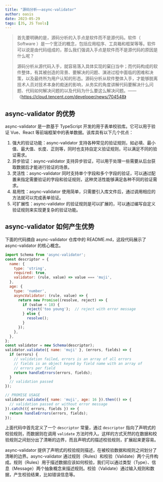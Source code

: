 ```yaml
---
title: "源码分析——async-validator"
author: oasis
date: 2023-05-29
tags: [JS, JS Tools]
---
```


> 首先要明确的是，源码分析的入手点是软件而不是源代码。软件（ Software ）是一个宽泛的概念，包括应用程序、工具箱和框架等等。软件可以说是由代码组成的，那么我们强调入手点是软件而不是源代码的原因是什么呢？
>
> 源码分析从源代码入手，就容易落入具体实现的窠臼当中；而代码构成的软件整体，有其被创造的背景、要解决的问题、演进过程中面临的困难和决策，以及最终所为用户认知的形态。源码分析从软件整体入手，才能够脱离技术人员对技术本身的痴迷的影响，从务实的角度讲解代码要解决什么问题、代码如何解决问题的以及代码为什么要这么解决问题。——《https://cloud.tencent.com/developer/news/704548》

## async-validator 的优势
async-validator 是一款基于 TypeScript 开发的用于表单校验库。它可以用于验证 Vue、React 等前端框架中的表单数据。该库具有以下几个优点： 
1. 强大的验证功能：async-validator 支持各种常见的验证规则，如必填、最小值、最大值、长度、正则等，同时也支持自定义验证规则，可以满足不同的验证需求。
2. 异步验证：async-validator 支持异步验证，可以用于处理一些需要从后台获取数据后才能进行验证的场景。 
3. 灵活性：async-validator 同时支持单个字段和多个字段的验证，可以通过配置来指定需要验证的字段和验证规则，这种灵活性能够满足各种不同的验证需求。 
4. 易用性：async-validator 使用简单，只需要引入库文件后，通过调用相应的方法就可以完成表单验证。 
5. 可扩展性：async-validator 的验证规则是可以扩展的，可以通过编写自定义验证规则来实现更复杂的验证功能。
## async-validator 如何产生优势
下面的代码摘自 async-validator 仓库中的 README.md，这段代码展示了 async-validator 的核心概念。

```js
import Schema from 'async-validator';
const descriptor = {
  name: {
    type: 'string',
    required: true,
    validator: (rule, value) => value === 'muji',
  },
  age: {
    type: 'number',
    asyncValidator: (rule, value) => {
      return new Promise((resolve, reject) => {
        if (value < 18) {
          reject('too young');  // reject with error message
        } else {
          resolve();
        }
      });
    },
  },
};
const validator = new Schema(descriptor);
validator.validate({ name: 'muji' }, (errors, fields) => {
  if (errors) {
    // validation failed, errors is an array of all errors
    // fields is an object keyed by field name with an array of
    // errors per field
    return handleErrors(errors, fields);
  }
  // validation passed
});

// PROMISE USAGE
validator.validate({ name: 'muji', age: 16 }).then(() => {
  // validation passed or without error message
}).catch(({ errors, fields }) => {
  return handleErrors(errors, fields);
});
```

上面代码中首先定义了一个 `descriptor` 常量，通过 `descriptor` 指向了声明式的校验规则，而数据则在调用 `validate` 方法时传入。这样的方式天然的在数据和校验规则之间划分出了清晰的边界，而且声明式的描述校验规则，扩展起来更容易。

async-validator 提供了声明式的校验规则描述，在被校验数据和规则之间划分了清晰的边界。async-validator 通过规则（Rules）和校验（Validate）两个元件构成。规则（Rules）用于描述数据应该如何校验，我们可以通过类型（Type）、信息（Message）两个抽象概念来描述规则。校验（Validate）通过输入规则和数据，产生校验结果，比如错误信息等。
